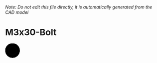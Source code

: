 ###### Note: Do not edit this file directly, it is automatically generated from the CAD model

# M3x30-Bolt

![](/project.svg)

